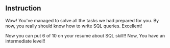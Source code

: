 ## Instruction
Wow! You've managed to solve all the tasks we had prepared for you. By now, you really should know how to write SQL queries. Excellent!

Now you can put 6 of 10 on your resume about SQL skill!!
Now, You have an intermediate level!!